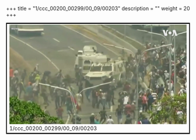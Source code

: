 +++
title = "1/ccc_00200_00299/00_09/00203"
description = ""
weight = 20
+++

<table style="border:2px solid black;max-width:800px;max-height:800px;" 
><tr><td>
<img class="center-fit-jpg"
src="/jpg_/aaa_20190430_NxaOmWaI8sI_00202.jpg">
1/ccc_00200_00299/00_09/00203
</img></td></tr></table>
